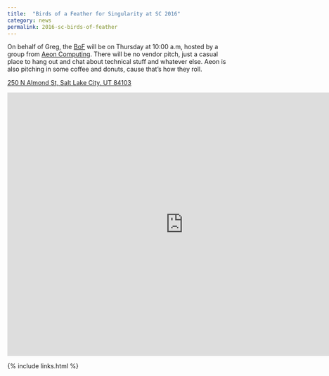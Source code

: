 ```yaml
---
title:  "Birds of a Feather for Singularity at SC 2016"
category: news
permalink: 2016-sc-birds-of-feather
---
```


On behalf of Greg, the <a href="http://sc16.supercomputing.org/conference-components/technical-program-tues-fri/birds-of-a-feather-sessions-bofs/" target="_blank">BoF</a> will be on Thursday at 10:00 a.m, hosted by a group from <a href="http://www.aeoncomputing.com/" target="_blank">Aeon Computing</a>. There will be no vendor pitch, just a casual place to hang out and chat about technical stuff and whatever else. Aeon is also pitching in some coffee and donuts, cause that’s how they roll.

<a href="https://goo.gl/maps/SvY1BrKga1P2" target="_blank">250 N Almond St, Salt Lake City, UT 84103</a>

<iframe src="https://www.google.com/maps/embed?pb=!1m18!1m12!1m3!1d3021.4116096271227!2d-111.89573268459309!3d40.77496427932508!2m3!1f0!2f0!3f0!3m2!1i1024!2i768!4f13.1!3m3!1m2!1s0x8752f5a89034149f%3A0xa955ced29460b654!2s250+N+Almond+St%2C+Salt+Lake+City%2C+UT+84103!5e0!3m2!1sen!2sus!4v1479174617934" width="800" height="600" frameborder="0" style="border:0" allowfullscreen></iframe>

{% include links.html %}

